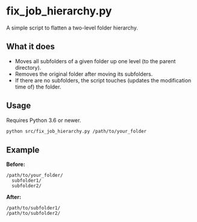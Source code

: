 # fix_job_hierarchy.py

A simple script to flatten a two-level folder hierarchy.

## What it does
- Moves all subfolders of a given folder up one level (to the parent directory).
- Removes the original folder after moving its subfolders.
- If there are no subfolders, the script touches (updates the modification time of) the folder.

## Usage
Requires Python 3.6 or newer.

```sh
python src/fix_job_hierarchy.py /path/to/your_folder
```

## Example
**Before:**
```
/path/to/your_folder/
  subfolder1/
  subfolder2/
```

**After:**
```
/path/to/subfolder1/
/path/to/subfolder2/
``` 
